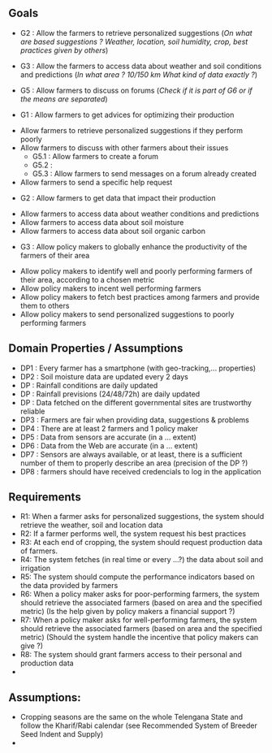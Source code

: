 ## Goals

  
- G2 : Allow the farmers to retrieve personalized suggestions (*On what are based suggestions ? Weather, location, soil humidity, crop, best practices given by others*)    
- G3 : Allow the farmers to access data about weather and soil conditions and predictions (*In what area ? 10/150 km What kind of data exactly ?*)
- G5 : Allow farmers to discuss on forums (*Check if it is part of G6 or if the means are separated*)



- G1 : Allow farmers to get advices for optimizing their production  
* Allow farmers to retrieve personalized suggestions if they perform poorly  
* Allow farmers to discuss with other farmers about their issues
  - G5.1 : Allow farmers to create a forum
  - G5.2 : 
  - G5.3 : Allow farmers to send messages on a forum already created
* Allow farmers to send a specific help request   


- G2 : Allow farmers to get data that impact their production 
* Allow farmers to access data about weather conditions and predictions  
* Allow farmers to access data about soil moisture
* Allow farmers to access data about soil organic carbon


- G3 : Allow policy makers to globally enhance the productivity of the farmers of their area   
* Allow policy makers to identify well and poorly performing farmers of their area, according to a chosen metric
* Allow policy makers to incent well performing farmers
* Allow policy makers to fetch best practices among farmers and provide them to others
* Allow policy makers to send personalized suggestions to poorly performing farmers


## Domain Properties / Assumptions
- DP1 : Every farmer has a smartphone (with geo-tracking,...  properties)
- DP2 : Soil moisture data are updated every 2 days
- DP : Rainfall conditions are daily updated 
- DP : Rainfall previsions (24/48/72h) are daily updated
- DP : Data fetched on the different governmental sites are trustworthy reliable
- DP3 : Farmers are fair when providing data, suggestions & problems
- DP4 : There are at least 2 farmers and 1 policy maker
- DP5 : Data from sensors are accurate (in a ... extent)
- DP6 : Data from the Web are accurate (in a ... extent)
- DP7 : Sensors are always available, or at least, there is a sufficient number of them to properly describe an area (precision of the DP ?)
- DP8 : farmers should have received credencials to log in the application


## Requirements
- R1: When a farmer asks for personalized suggestions, the system should retrieve the weather, soil and location data
- R2: If a farmer performs well, the system request his best practices
- R3: At each end of cropping, the system should request production data of farmers.
- R4: The system fetches (in real time or every ...?) the data about soil and irrigation
- R5: The system should compute the performance indicators based on the data provided by farmers
- R6: When a policy maker asks for poor-performing farmers, the system should retrieve the associated farmers (based on area and the specified metric) (Is the help given by policy makers a financial support ?)
- R7: When a policy maker asks for well-performing farmers, the system should retrieve the associated farmers (based on area and the specified metric) (Should the system handle the incentive that policy makers can give ?)
- R8: The system should grant farmers access to their personal and production data
- 

## Assumptions:
- Cropping seasons are the same on the whole Telengana State and follow the Kharif/Rabi calendar (see Recommended System of Breeder Seed Indent and Supply)
- 
